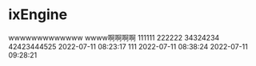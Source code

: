 # ixEngine

wwwwwwwwwwwww
wwww啊啊啊啊
111111
222222
34324234
42423444525
2022-07-11 08:23:17
111
2022-07-11 08:38:24
2022-07-11 09:28:21
